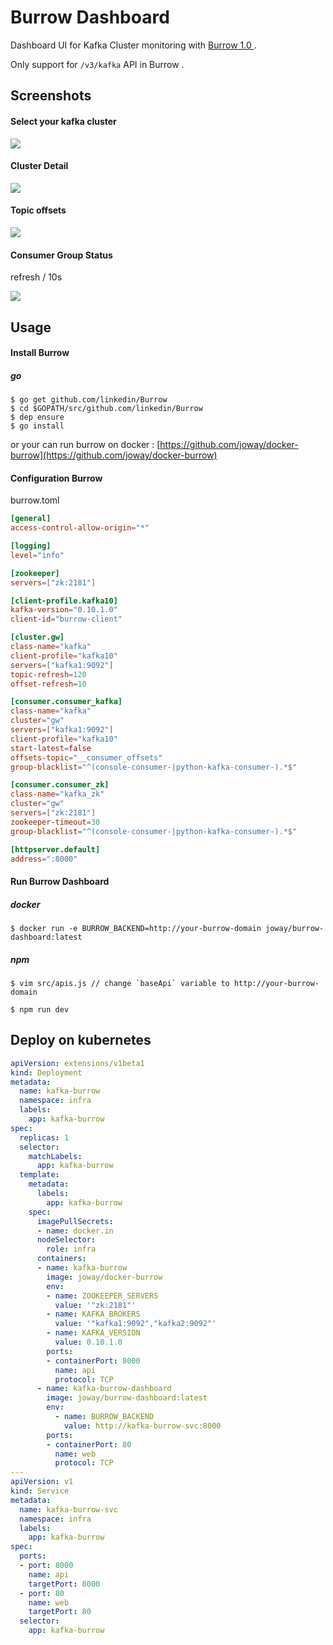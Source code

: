 # Burrow Dashboard

Dashboard UI for Kafka Cluster monitoring with [Burrow 1.0 ](https://github.com/linkedin/Burrow) .

Only support for `/v3/kafka` API in Burrow .

## Screenshots

#### Select your kafka cluster

![](screenshots/home.png)

#### Cluster Detail

![](screenshots/cluster-detail.png)

#### Topic offsets 

![](screenshots/topic-offsets.png)

#### Consumer Group Status

refresh / 10s

![](screenshots/consumer-group-status.png)

## Usage

#### Install Burrow

##### go 

```
$ go get github.com/linkedin/Burrow
$ cd $GOPATH/src/github.com/linkedin/Burrow
$ dep ensure
$ go install
```

or your can run burrow on docker : [https://github.com/joway/docker-burrow](https://github.com/joway/docker-burrow)

#### Configuration Burrow

burrow.toml

```toml
[general]
access-control-allow-origin="*"

[logging]
level="info"

[zookeeper]
servers=["zk:2181"]

[client-profile.kafka10]
kafka-version="0.10.1.0"
client-id="burrow-client"

[cluster.gw]
class-name="kafka"
client-profile="kafka10"
servers=["kafka1:9092"]
topic-refresh=120
offset-refresh=10

[consumer.consumer_kafka]
class-name="kafka"
cluster="gw"
servers=["kafka1:9092"]
client-profile="kafka10"
start-latest=false
offsets-topic="__consumer_offsets"
group-blacklist="^(console-consumer-|python-kafka-consumer-).*$"

[consumer.consumer_zk]
class-name="kafka_zk"
cluster="gw"
servers=["zk:2181"]
zookeeper-timeout=30
group-blacklist="^(console-consumer-|python-kafka-consumer-).*$"

[httpserver.default]
address=":8000"

```

#### Run Burrow Dashboard

##### docker

```
$ docker run -e BURROW_BACKEND=http://your-burrow-domain joway/burrow-dashboard:latest

```

##### npm

```
$ vim src/apis.js // change `baseApi` variable to http://your-burrow-domain

$ npm run dev

```

## Deploy on kubernetes

```yaml
apiVersion: extensions/v1beta1
kind: Deployment
metadata:
  name: kafka-burrow
  namespace: infra
  labels:
    app: kafka-burrow
spec:
  replicas: 1
  selector:
    matchLabels:
      app: kafka-burrow
  template:
    metadata:
      labels:
        app: kafka-burrow
    spec:
      imagePullSecrets:
      - name: docker.in
      nodeSelector:
        role: infra
      containers:
      - name: kafka-burrow
        image: joway/docker-burrow
        env:
        - name: ZOOKEEPER_SERVERS
          value: '"zk:2181"'
        - name: KAFKA_BROKERS
          value: '"kafka1:9092","kafka2:9092"'
        - name: KAFKA_VERSION
          value: 0.10.1.0
        ports:
        - containerPort: 8000
          name: api
          protocol: TCP
      - name: kafka-burrow-dashboard
        image: joway/burrow-dashboard:latest
        env:
          - name: BURROW_BACKEND
            value: http://kafka-burrow-svc:8000
        ports:
        - containerPort: 80
          name: web
          protocol: TCP
---
apiVersion: v1
kind: Service
metadata:
  name: kafka-burrow-svc
  namespace: infra
  labels:
    app: kafka-burrow
spec:
  ports:
  - port: 8000
    name: api
    targetPort: 8000
  - port: 80
    name: web
    targetPort: 80
  selector:
    app: kafka-burrow
```
